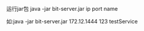 运行jar包
java -jar bit-server.jar ip port name

如:java -jar bit-server.jar 172.12.1444 123 testService
